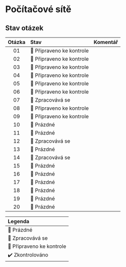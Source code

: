 # Počítačové sítě

## Stav otázek
| Otázka | Stav                          | Komentář |
| :----: | :---------------------------- | :------- |
| 01     | :pushpin: Připraveno ke kontrole  |          |
| 02     | :pushpin: Připraveno ke kontrole  |          |
| 03     | :pushpin: Připraveno ke kontrole  |          |
| 04     | :pushpin: Připraveno ke kontrole  |          |
| 05     | :pushpin: Připraveno ke kontrole  |          |
| 06     | :pushpin: Připraveno ke kontrole  |          |
| 07     | :construction: Zpracovává se  |          |
| 08     | :pushpin: Připraveno ke kontrole  |          |
| 09     | :pushpin: Připraveno ke kontrole  |          |
| 10     | :black_square_button: Prázdné |          |
| 11     | :black_square_button: Prázdné |          |
| 12     | :construction: Zpracovává se  |          |
| 13     | :black_square_button: Prázdné |          |
| 14     | :construction: Zpracovává se  |          |
| 15     | :black_square_button: Prázdné |          |
| 16     | :black_square_button: Prázdné |          |
| 17     | :black_square_button: Prázdné |          |
| 18     | :black_square_button: Prázdné |          |
| 19     | :black_square_button: Prázdné |          |
| 20     | :black_square_button: Prázdné |          |

| Legenda                          |
| :------------------------------- |
| :black_square_button: Prázdné    |
| :construction: Zpracovává se     |
| :pushpin: Připraveno ke kontrole |
| :heavy_check_mark: Zkontrolováno |
